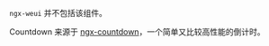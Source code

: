 `ngx-weui` 并不包括该组件。

Countdown 来源于 [ngx-countdown](https://github.com/cipchk/ngx-countdown)，一个简单又比较高性能的倒计时。
